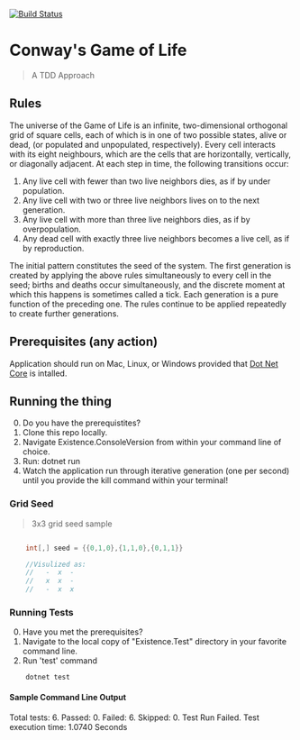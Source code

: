 [![Build Status](https://travis-ci.com/doymturner/GameOfLife.svg?branch=master)](https://travis-ci.com/doymturner/GameOfLife)

# Conway's Game of Life

> A TDD Approach

## Rules

The universe of the Game of Life is an infinite, two-dimensional orthogonal grid of square cells, each of which is in one of two possible states, alive or dead, (or populated and unpopulated, respectively). Every cell interacts with its eight neighbours, which are the cells that are horizontally, vertically, or diagonally adjacent. At each step in time, the following transitions occur:

1. Any live cell with fewer than two live neighbors dies, as if by under population.
2. Any live cell with two or three live neighbors lives on to the next generation.
3. Any live cell with more than three live neighbors dies, as if by overpopulation.
4. Any dead cell with exactly three live neighbors becomes a live cell, as if by reproduction.

The initial pattern constitutes the seed of the system. The first generation is created by applying the above rules simultaneously to every cell in the seed; births and deaths occur simultaneously, and the discrete moment at which this happens is sometimes called a tick. Each generation is a pure function of the preceding one. The rules continue to be applied repeatedly to create further generations.

## Prerequisites (any action)

Application should run on Mac, Linux, or Windows provided that [Dot Net Core](https://www.microsoft.com/net/learn/get-started/macos) is intalled.

## Running the thing

0. Do you have the prerequistites?
1. Clone this repo locally.
2. Navigate Existence.ConsoleVersion from within your command line of choice.
3. Run: dotnet run
4. Watch the application run through iterative generation (one per second) until you provide the kill command within your terminal!

### Grid Seed

> 3x3 grid seed sample

```csharp

    int[,] seed = {{0,1,0},{1,1,0},{0,1,1}}

    //Visulized as:
    //   -  x  -
    //   x  x  -
    //   -  x  x

```

### Running Tests

0. Have you met the prerequisites?
1. Navigate to the local copy of "Existence.Test" directory in your favorite command line.
2. Run 'test' command

``` shell
    dotnet test
```

#### Sample Command Line Output
Total tests: 6. Passed: 0. Failed: 6. Skipped: 0.
Test Run Failed.
Test execution time: 1.0740 Seconds
